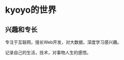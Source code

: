 kyoyo的世界
=====================

兴趣和专长
------------------
专注于互联网，擅长Web开发，对大数据，深度学习感兴趣。

记录自己的生活，技术，对事物人生的感悟。